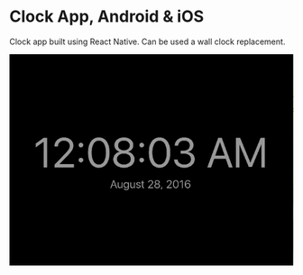 # Clock App, Android & iOS

Clock app built using React Native. Can be used a wall clock replacement.

![Sample](sample.gif)